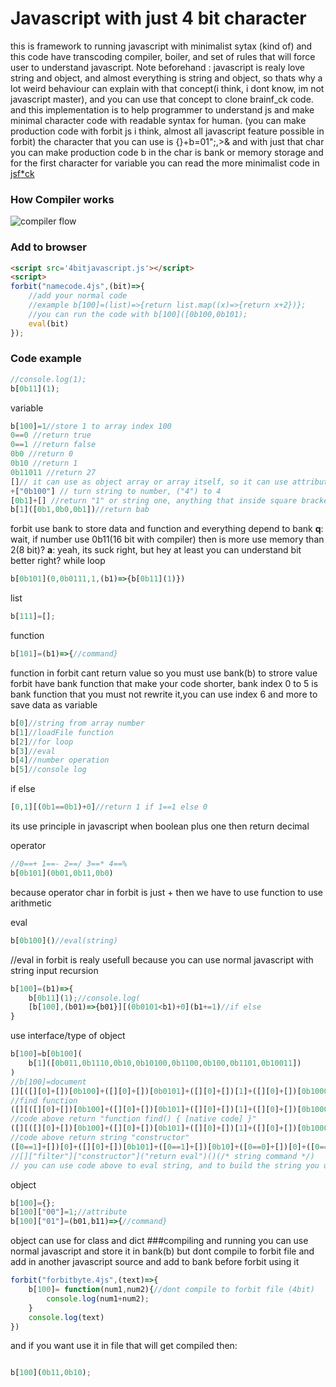 # Javascript with just 4 bit character
this is framework to running javascript with minimalist sytax (kind of) and this code have transcoding compiler, boiler, and set of rules that will force user to understand javascript.
Note beforehand : javascript is realy love string and object, and almost everything is string and object, so thats why a lot weird behaviour can explain with that concept(i think, i dont know, im not javascript master), and you can use that concept to clone brainf_ck code. and this implementation is to help programmer to understand js and make minimal character code with readable syntax for human. (you can make production code with forbit js i think, almost all javascript feature possible in forbit)
the character that you can use is [](){}+b=01";,>& and with just that char you can make production code
b in the char is bank or memory storage and for the first character for variable
you can read the more minimalist code in [jsf*ck](https://github.com/aemkei/jsfuck)
### How Compiler works
![compiler flow](https://oreki9.github.io/ForbitJS/forbitiflow.png)
### Add to browser
```html
<script src='4bitjavascript.js'></script>
<script>
forbit("namecode.4js",(bit)=>{
	//add your normal code
	//example b[100]=(list)=>{return list.map((x)=>{return x+2})};
	//you can run the code with b[100]([0b100,0b101);
	eval(bit)
});
```
### Code example
```javascript
//console.log(1);
b[0b11](1);
```
variable
```javascript
b[100]=1//store 1 to array index 100
0==0 //return true
0==1 //return false
0b0 //return 0
0b10 //return 1
0b11011 //return 27
[]// it can use as object array or array itself, so it can use attribute in object array ([]["attribute"])
+["0b100"] // turn string to number, ("4") to 4
[0b1]+[] //return "1" or string one, anything that inside square brackets will beacame string
b[1]([0b1,0b0,0b1])//return bab
```
forbit use bank to store data and function and everything depend to bank
**q**: wait, if number use 0b11(16 bit with compiler) then is more use memory than 2(8 bit)?
**a**: yeah, its suck right, but hey at least you can understand bit better right?
while loop
```javascript
b[0b101](0,0b0111,1,(b1)=>{b[0b11](1)})
```
list
```javascript
b[111]=[];
```
function
```javascript
b[101]=(b1)=>{//command}
```
function in forbit cant return value so you must use bank(b) to strore value
forbit have bank function that make your code shorter, bank index 0 to 5 is bank function that you must not rewrite it,you can use index 6 and more to save data as variable
```javascript
b[0]//string from array number
b[1]//loadFile function
b[2]//for loop
b[3]//eval
b[4]//number operation
b[5]//console log
```
if else
```javascript
[0,1][(0b1==0b1)+0]//return 1 if 1==1 else 0
```
its use principle in javascript when boolean plus one then return decimal

operator
```javascript
//0==+ 1==- 2==/ 3==* 4==%
b[0b101](0b01,0b11,0b0)
```
because operator char in forbit is just + then we have to use function to use arithmetic

eval
```javascript
b[0b100]()//eval(string)
```
//eval in forbit is realy usefull because you can use normal javascript with string input
recursion
```javascript
b[100]=(b1)=>{
	b[0b11](1);//console.log(
	[b[100],(b01)=>{b01}][(0b0101<b1)+0](b1+=1)//if else
}
```
use interface/type of object
```javascript
b[100]=b[0b100](
	b[1]([0b011,0b1110,0b10,0b10100,0b1100,0b100,0b1101,0b10011])
)
//b[100]=document
[][([][0]+[])[0b100]+([][0]+[])[0b0101]+([][0]+[])[1]+([][0]+[])[0b1000]]
//find function
([][([][0]+[])[0b100]+([][0]+[])[0b101]+([][0]+[])[1]+([][0]+[])[0b1000]]+[])
//code above return "function find() { [native code] }"
([][([][0]+[])[0b100]+([][0]+[])[0b101]+([][0]+[])[1]+([][0]+[])[0b1000]]+[])[0b011]+([][([][0]+[])[0b100]+([][0]+[])[0b101]+([][0]+[])[1]+([][0]+[])[0b1000]]+[])[0b011011]+([][0]+[])[1]+((1==0)+[])[0b011]+((1==1)+[])[0]+((1==1)+[])[1]+([][0]+[])[0]+([][([][0]+[])[0b100]+([][0]+[])[0b101]+([][0]+[])[1]+([][0]+[])[0b1000]]+[])[0b011]+([1==1]+[])[0]+([][([][0]+[])[0b100]+([][0]+[])[0b101]+([][0]+[])[1]+([][0]+[])[0b1000]]+[])[0b011011]+((1==1)+[])[1]
//code above return string "constructor"
([0==1]+[])[0]+([][0]+[])[0b101]+([0==1]+[])[0b10]+([0==0]+[])[0]+([0==0]+[])[0b011]+([0==0]+[])[1]//get string filter
//[]["filter"]["constructor"]("return eval")()(/* string command */)
// you can use code above to eval string, and to build the string you use bank function
```
object
```javascript
b[100]={};
b[100]["00"]=1;//attribute
b[100]["01"]=(b01,b11)=>{//command}
```
object can use for class and dict
###compiling and running
you can use normal javascript and store it in bank(b) but dont compile to forbit file and add in another javascript source and add to bank before forbit using it
```javascript
forbit("forbitbyte.4js",(text)=>{
	b[100]= function(num1,num2){//dont compile to forbit file (4bit)
		console.log(num1+num2);
	}
	console.log(text)
})
```
and if you want use it in file that will get compiled then:
```javascript

b[100](0b11,0b10);
```